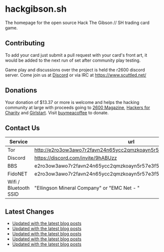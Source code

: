 # hackgibson.sh
The homepage for the open source Hack The Gibson // SH trading card game.


## Contributing

To add your card just submit a pull request with your card's front art, it would be added to the next run of set after community play testing.

Game play and discussions over the project is held the r2600 discord server. Come join us at [Discord](https://discord.com/invite/9hABUzz) or via IRC at https://www.scuttled.net/


## Donations

Your donation of $13.37 or more is welcome and helps the hacking community at large with proceeds going to [2600 Magazine](https://2600.com/), [Hackers for Charity](https://hackersforcharity.org) and [Girlstart](https://girlstart.org).  Visit [buymeacoffee](https://www.buymeacoffee.com/hackgibson.sh) to donate.


## Contact Us

Service | url
-|-
Tor | http://e2ro3ow3awo7r2favn24n65ycc2qmzkoayn5r57e3f56nvjwdcgg32ad.onion
Discord | https://discord.com/invite/9hABUzz
BBS | e2ro3ow3awo7r2favn24n65ycc2qmzkoayn5r57e3f56nvjwdcgg32ad.onion:23
FidoNET | e2ro3ow3awo7r2favn24n65ycc2qmzkoayn5r57e3f56nvjwdcgg32ad.onion:24554
Wifi / Bluetooth SSID | "Ellingson Mineral Company" or "EMC Net - <fidonet address>"

## Latest Changes
<!-- BLOG-POST-LIST:START -->
- [Updated with the latest blog posts](https://github.com/DFW2600/hackgibson.sh/commit/f11d1070f8288108579877e4b04f6c66bed0e969)
- [Updated with the latest blog posts](https://github.com/DFW2600/hackgibson.sh/commit/415b85b642403cb44030fd2cbb71b9ab78a3809c)
- [Updated with the latest blog posts](https://github.com/DFW2600/hackgibson.sh/commit/4e98fd131ea550d9b99f2afba0702e65599af554)
- [Updated with the latest blog posts](https://github.com/DFW2600/hackgibson.sh/commit/84417c8dde7112eec502831206d7c1d2babd9db9)
- [Updated with the latest blog posts](https://github.com/DFW2600/hackgibson.sh/commit/635f0f95c2c3adb3027d608801c7d01eff04cf3f)
<!-- BLOG-POST-LIST:END -->
